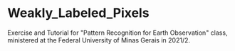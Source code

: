 # Weakly_Labeled_Pixels

Exercise and Tutorial for "Pattern Recognition for Earth Observation" class, ministered at the Federal University of Minas Gerais in 2021/2.

